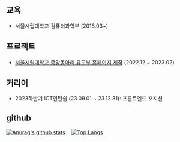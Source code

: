 <div>
  <h2>교육</h2>
  <ul>
    <li>
      서울시립대학교 컴퓨터과학부 (2018.03~)
    </li>
  </ul>
  <h2>프로젝트</h2>
  <ul>
    <li>
      <span><a href="https://uosjudo.com/">서울시립대학교 중앙동아리 유도부 홈페이지 제작</a> (2022.12 ~ 2023.02)</span>
    </li>
  </ul>
  <h2>커리어</h2>
  <ul>
    <li>
      2023하반기 ICT인턴쉽 (23.09.01 ~ 23.12.31): 프론트엔드 포지션 
    </li>
  </ul>
</div>

<h2>github</h2>
<p dir="auto">

[![Anurag's github stats](https://github-readme-stats.vercel.app/api?username=99mini)](https://github.com/anuraghazra/github-readme-stats)
&nbsp;&nbsp;
[![Top Langs](https://github-readme-stats.vercel.app/api/top-langs/?username=99mini&layout=donut)](https://github.com/anuraghazra/github-readme-stats)
  
</p>
